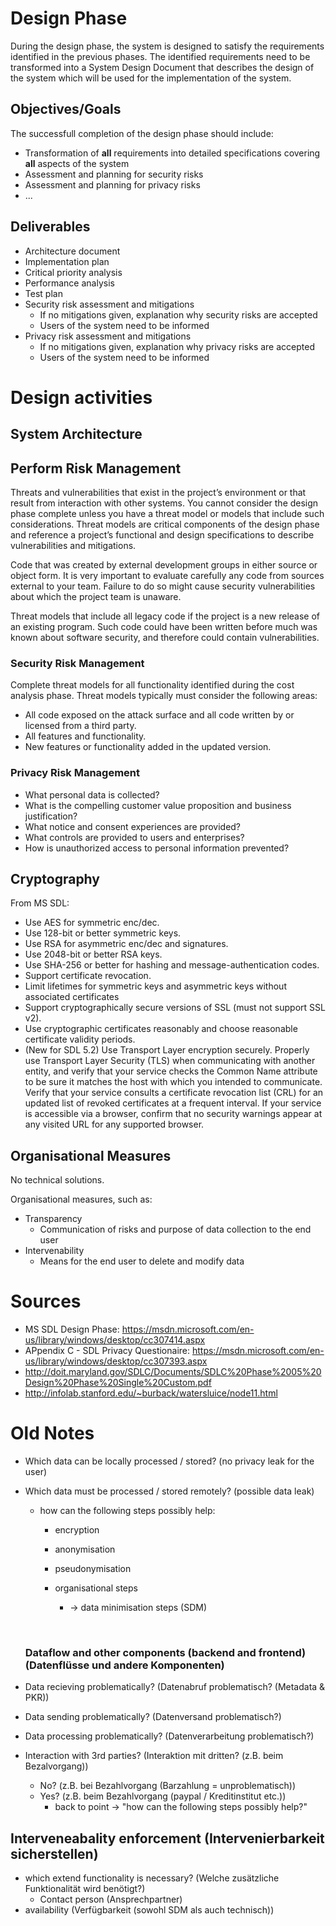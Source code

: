 # Design Phase

During the design phase, the system is designed to satisfy the requirements identified in the previous phases.
The identified requirements need to be transformed into a System Design Document that describes the design of the system which will be used for the implementation of the system.

## Objectives/Goals

The successfull completion of the design phase should include:

* Transformation of **all** requirements into detailed specifications covering **all** aspects of the system
* Assessment and planning for security risks
* Assessment and planning for privacy risks
* ...

## Deliverables

* Architecture document
* Implementation plan
* Critical priority analysis
* Performance analysis
* Test plan
* Security risk assessment and mitigations
  * If no mitigations given, explanation why security risks are accepted
  * Users of the system need to be informed
* Privacy risk assessment and mitigations
  * If no mitigations given, explanation why privacy risks are accepted
  * Users of the system need to be informed 

# Design activities

## System Architecture

## Perform Risk Management

Threats and vulnerabilities that exist in the project’s environment or that result from interaction with other systems.
You cannot consider the design phase complete unless you have a threat model or models that include such considerations. Threat models are critical components of the design phase and reference a project’s functional and design specifications to describe vulnerabilities and mitigations.

Code that was created by external development groups in either source or object form. It is very important to evaluate carefully any code from sources external to your team. Failure to do so might cause security vulnerabilities about which the project team is unaware.

Threat models that include all legacy code if the project is a new release of an existing program. Such code could have been written before much was known about software security, and therefore could contain vulnerabilities.

### Security Risk Management

Complete threat models for all functionality identified during the cost analysis phase. Threat models typically must consider the following areas:

* All code exposed on the attack surface and all code written by or licensed from a third party.
* All features and functionality.
* New features or functionality added in the updated version.

### Privacy Risk Management

* What personal data is collected?
* What is the compelling customer value proposition and business justification?
* What notice and consent experiences are provided?
* What controls are provided to users and enterprises?
* How is unauthorized access to personal information prevented?

## Cryptography

From MS SDL:

* Use AES for symmetric enc/dec.
* Use 128-bit or better symmetric keys.
* Use RSA for asymmetric enc/dec and signatures.
* Use 2048-bit or better RSA keys.
* Use SHA-256 or better for hashing and message-authentication codes.
* Support certificate revocation.
* Limit lifetimes for symmetric keys and asymmetric keys without associated certificates
* Support cryptographically secure versions of SSL (must not support SSL v2).
* Use cryptographic certificates reasonably and choose reasonable certificate validity periods.
* (New for SDL 5.2) Use Transport Layer encryption securely. Properly use Transport Layer Security (TLS) when communicating with another entity, and verify that your service checks the Common Name attribute to be sure it matches the host with which you intended to communicate. Verify that your service consults a certificate revocation list (CRL) for an updated list of revoked certificates at a frequent interval. If your service is accessible via a browser, confirm that no security warnings appear at any visited URL for any supported browser.

## Organisational Measures

No technical solutions. 

Organisational measures, such as:

* Transparency
  * Communication of risks and purpose of data collection to the end user
* Intervenability
  * Means for the end user to delete and modify data

# Sources
* MS SDL Design Phase: https://msdn.microsoft.com/en-us/library/windows/desktop/cc307414.aspx
* APpendix C - SDL Privacy Questionaire: https://msdn.microsoft.com/en-us/library/windows/desktop/cc307393.aspx
* http://doit.maryland.gov/SDLC/Documents/SDLC%20Phase%2005%20Design%20Phase%20Single%20Custom.pdf
* http://infolab.stanford.edu/~burback/watersluice/node11.html

# Old Notes

- Which data can be locally processed / stored? (no privacy leak for the user)

- Which data must be processed / stored remotely? (possible data leak)

  - how can the following steps possibly help:

    - encryption

    - anonymisation

    - pseudonymisation

    - organisational steps

      - -> data minimisation steps (SDM)

      ​

  ### Dataflow and other components (backend and frontend)(Datenflüsse und andere Komponenten)

- Data recieving problematically? (Datenabruf problematisch? (Metadata & PKR))

- Data sending problematically? (Datenversand problematisch?)

- Data processing problematically? (Datenverarbeitung problematisch?)

- Interaction with 3rd parties? (Interaktion mit dritten? (z.B. beim Bezalvorgang)) 

  - No? (z.B. bei Bezahlvorgang (Barzahlung = unproblematisch))
  - Yes? (z.B. beim Bezahlvorgang (paypal / Kreditinstitut etc.))
    - back to point -> "how can the following steps possibly help?"

## Interveneabality enforcement (Intervenierbarkeit sicherstellen)

- which extend functionality is necessary? (Welche zusätzliche Funktionalität wird benötigt?)
  - Contact person (Ansprechpartner)
- availability (Verfügbarkeit (sowohl SDM als auch technisch))
